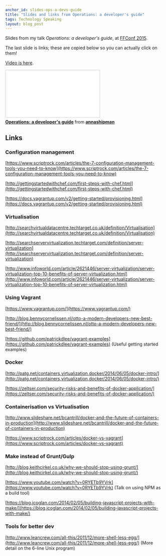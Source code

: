 ```yaml
---
anchor_id: slides-ops-a-devs-guide
title: "Slides and links from Operations: a developer's guide"
tags: Technology Speaking
layout: blog_post
---
```


Slides from my talk *Operations: a developer's guide*, at [FFConf
2015](http://2015.ffconf.org/).

The last slide is links; these are copied below so you can actually click on
them!

[Video is here](/jfdi/ops-a-devs-guide-video.html).

<div class="embedded">
  <iframe src="//www.slideshare.net/slideshow/embed_code/key/39M8UxzdHZYV1e" frameborder="0" marginwidth="0" marginheight="0" scrolling="no" style="border:1px solid #CCC; border-width:1px; margin-bottom:5px; max-width: 100%;" allowfullscreen>
  </iframe>
  <div style="margin-bottom:5px"> <strong> <a href="//www.slideshare.net/annashipman/operations-a-developers-guide" title="Operations: a developer&#x27;s guide" target="_blank">Operations: a developer&#x27;s guide</a> </strong> from <strong><a href="//www.slideshare.net/annashipman" target="_blank">annashipman</a></strong>
  </div>
</div>

## Links

### Configuration management

[https://www.scriptrock.com/articles/the-7-configuration-management-tools-you-need-to-know](https://www.scriptrock.com/articles/the-7-configuration-management-tools-you-need-to-know)

[http://gettingstartedwithchef.com/first-steps-with-chef.html](http://gettingstartedwithchef.com/first-steps-with-chef.html)

[https://docs.vagrantup.com/v2/getting-started/provisioning.html](https://docs.vagrantup.com/v2/getting-started/provisioning.html)

### Virtualisation

[http://searchvirtualdatacentre.techtarget.co.uk/definition/Virtualisation](http://searchvirtualdatacentre.techtarget.co.uk/definition/Virtualisation)

[http://searchservervirtualization.techtarget.com/definition/server-virtualization](http://searchservervirtualization.techtarget.com/definition/server-virtualization)

[http://www.infoworld.com/article/2621446/server-virtualization/server-virtualization-top-10-benefits-of-server-virtualization.html](http://www.infoworld.com/article/2621446/server-virtualization/server-virtualization-top-10-benefits-of-server-virtualization.html)


### Using Vagrant

[https://www.vagrantup.com/](https://www.vagrantup.com/)

[http://blog.bennycornelissen.nl/otto-a-modern-developers-new-best-friend/](http://blog.bennycornelissen.nl/otto-a-modern-developers-new-best-friend/)

[https://github.com/patrickdlee/vagrant-examples](https://github.com/patrickdlee/vagrant-examples)
(Useful getting started examples)

### Docker

[http://patg.net/containers,virtualization,docker/2014/06/05/docker-intro/](http://patg.net/containers,virtualization,docker/2014/06/05/docker-intro/)

[https://zeltser.com/security-risks-and-benefits-of-docker-application/](https://zeltser.com/security-risks-and-benefits-of-docker-application/)

### Containerisation vs Virtualisation

[http://www.slideshare.net/bcantrill/docker-and-the-future-of-containers-in-production](http://www.slideshare.net/bcantrill/docker-and-the-future-of-containers-in-production)

[https://www.scriptrock.com/articles/docker-vs-vagrant](https://www.scriptrock.com/articles/docker-vs-vagrant)

### Make instead of Grunt/Gulp

[http://blog.keithcirkel.co.uk/why-we-should-stop-using-grunt/](http://blog.keithcirkel.co.uk/why-we-should-stop-using-grunt/)

[https://www.youtube.com/watch?v=0RYETb9YVrk](https://www.youtube.com/watch?v=0RYETb9YVrk) (Talk on using NPM as a build tool)

[https://blog.jcoglan.com/2014/02/05/building-javascript-projects-with-make/](https://blog.jcoglan.com/2014/02/05/building-javascript-projects-with-make/)

### Tools for better dev

[http://www.leancrew.com/all-this/2011/12/more-shell-less-egg/](http://www.leancrew.com/all-this/2011/12/more-shell-less-egg/) (More detail on the 6-line Unix program)

